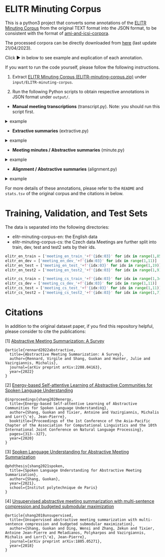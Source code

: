 # ELITR Minuting Corpus
This is a python3 project that converts some annotations of the [ELITR Minuting Corpus](http://hdl.handle.net/11234/1-4692) from the original TEXT format into the JSON format, to be consistent with the format of [ami-and-icsi-corpora](https://github.com/guokan-shang/ami-and-icsi-corpora).

The processed corpora can be directly downloaded from [here](https://drive.google.com/drive/folders/1YnhWBOTKeFicrAvZl_4z-VI4Dl3lECN_?usp=sharing) (last update 21/04/2023).

Click ► in below to see example and explication of each annotation.

If you want to run the code yourself, please follow the following instructions.

1. Extract [ELITR Minuting Corpus (ELITR-minuting-corpus.zip)](http://hdl.handle.net/11234/1-4692) under `input/ELITR-minuting-corpus`.

2. Run the following Python scripts to obtain respective annotations in JSON format under `output/`.

* **Manual meeting transcriptions** (transcript.py). Note: you should run this script first.
<details>
  <summary>example</summary>

```json
[
   ...,
   {
      "id":"meeting_en_dev_003.u.4",
      "speaker":"PERSON12",
      "text":"And maybe you, you could write some this, some of the sections, I think.",
      "problem":[
         "1",
         "None"
      ],
      "gender":"male",
      "annotator":"annot18"
   },
   ...
]
```
`id` denotes utterance id, e.g., "meeting_en_dev_003" refers to the meeting id, "u" to "utterance", "4" to the line number of the utterance in orginal transcript file.

`speaker` and `gender` denotes the deidentified speaker tags, and their gender, sometimes they both can be `UNKNOWN`.
The ID numbers are shuffled and unique for each meeting, i.e. PERSON1 denotes the same person across all the files of one meeting but a different person in the files of another meeting.

`annotator` denotes the annotator of the transcript.

`problem` denotes problematic or interesting properties of the utterance, e.g., ["1","None"] means there are two annotators, the first one thinks this utterance relates to organizational talk, and the second one find it contains no problematic or interesting properties. `problem` can be empty `[]`.

```
1 - Organizational
    Organizational talk not directly related to the subject of the meeting
    (e.g. discussing technical issues with the video call).
2 - Speech incomprehensible
    It is not clear what the speaker is saying.
3 - Other issue
4 - Small talk
    Small talk or conversation unrelated to the subject of the meeting
    (e.g. discussing the weather).
5 - Censored
    This part of the transcript had to be removed for privacy reasons.
```

```
The text can contain entities, which are enclosed in square brackets, of types: 
PERSON, ORGANIZATION, PROJECT, LOCATION, ANNOTATOR, URL, 
NUMBER, PASSWORD, PHONE, PATH, EMAIL, OTHER.

The transcript data also contains the following tags:

<another_language>...</another_language> or <another_language/>
  speech in a different language than the rest of the transcript
<typing/>
  sounds of typing
<parallel_talk>...</parallel_talk> or <parallel_talk/>
  speakers talking over each other
<cough/>
  coughing
<other_yawn/>
  yawning
<censored/>
  section of the transcript has been censored for privacy
  or ethical reasons
<laugh/>
  laughter
<unintelligible/>
  speech is not comprehensible
<other_sigh/>
  sighing
<talking_to_self/>
  speaker talking to themselves
<other_noise/>
  another further unspecified noise
```
</details>


* **Extractive summaries** (extractive.py)
<details>
  <summary>example</summary>

```json
[
   {
      "id":"meeting_en_dev_003.u.11",
      "speaker":"PERSON12",
      "text":"So, so let's go on agenda.",
      "problem":[
         "None",
         "None"
      ],
      "gender":"male",
      "annotator":"annot18"
   },
   {
      "id":"meeting_en_dev_003.u.12",
      "speaker":"PERSON12",
      "text":"First we have accepted paper to [OTHER8], to [PROJECT2].",
      "problem":[
         "None",
         "None"
      ],
      "gender":"male",
      "annotator":"annot18"
   },
   ...
]
```
One meeting can have zero to multiple extractive summaries, the file(s) are named in two ways:
- [meeting_id]_ORIG.json, summary provided by meeting organizer.
- [meeting_id]_GENER_annot[YY].json, summary provided by the annotator YY.

</details>


* **Meeting minutes / Abstractive summaries** (minute.py)
<details>
  <summary>example</summary>

```json
[
   ...,
   {
      "id":"meeting_en_dev_004.GENER_annot18.13",
      "text":"- [PERSON5] explained [PERSON17] what he wanted to say in his comments"
   },
   {
      "id":"meeting_en_dev_004.GENER_annot18.14",
      "text":"- the next meeting is planned on 21th July"
   },
   ...
]
```
One meeting can have zero to multiple minutes, the file(s) are named in two ways:
- [meeting_id]_ORIG.json, the original agenda or minutes, written by meeting organizer.
- [meeting_id]_GENER_annot[YY].json, the minutes files, i.e. summaries written by the annotator YY.

The format of minute is somewhat free form but is always in the form of bullet points rather than a coherent text summary.

</details>


* **Alignment / Abstractive summaries** (alignment.py)
<details>
  <summary>example</summary>

```json
[
   {
      "abstractive":{
         "id":"meeting_en_dev_004.GENER_annot02.9",
         "text":"- inform that his part of book is ready to comments, except introduction and morfology."
      },
      "extractive":[
         {
            "id":"meeting_en_dev_004.u.94",
            "speaker":"PERSON6",
            "text":"OK, um, so I'm still missing the introduction so it's stil this, um, this, this bullets which I plan to rewrite into the text like one to put this text away.",
            "problem":[
               "None",
               "None"
            ],
            "gender":"male",
            "annotator":"annot18"
         },
         {
            "id":"meeting_en_dev_004.u.95",
            "speaker":"PERSON6",
            "text":"And I still didn't touch morfology so I still need to rewrite it into sentences.",
            "problem":[
               "None",
               "None"
            ],
            "gender":"male",
            "annotator":"annot18"
         },
         ...
         ]
   },
   ...
]
```
One meeting can have zero to multiple minutes, the file(s) are named in two ways:
- [meeting_id]_ORIG.json, the alignments between `minute/[meeting_id]_ORIG.json` and `transcript/[meeting_id].json`
- [meeting_id]_GENER_annot[YY].json, the alignments between `minute/[meeting_id]_GENER_annot[YY].json` and `transcript/[meeting_id].json`

</details>

For more details of these annotations, please refer to the `README` and `stats.tsv` of the original corpus and the citations in below.

# Training, Validation, and Test Sets
The data is separated into the following directories:
- elitr-minuting-corpus-en: the English data
- elitr-minuting-corpus-cs: the Czech data
Meetings are further split into train, dev, test and test2 sets by their ids.

```python
elitr_en_train = ['meeting_en_train_'+f'{idx:03}' for idx in range(1,85)]
elitr_en_dev = ['meeting_en_dev_'+f'{idx:03}' for idx in range(1,11)]
elitr_en_test = ['meeting_en_test_'+f'{idx:03}' for idx in range(1,19)]
elitr_en_test2 = ['meeting_en_test2_'+f'{idx:03}' for idx in range(1,9)]

elitr_cs_train = ['meeting_cs_train_'+f'{idx:03}' for idx in range(1,34)]
elitr_cs_dev = ['meeting_cs_dev_'+f'{idx:03}' for idx in range(1,11)]
elitr_cs_test = ['meeting_cs_test_'+f'{idx:03}' for idx in range(1,11)]
elitr_cs_test2 = ['meeting_cs_test2_'+f'{idx:03}' for idx in range(1,7)]
```


# Citations
In addition to the original dataset paper, if you find this repository helpful, please consider to cite the publications:

[1] [Abstractive Meeting Summarization: A Survey](https://arxiv.org/abs/2208.04163)
```
@article{rennard2022abstractive,
  title={Abstractive Meeting Summarization: A Survey},
  author={Rennard, Virgile and Shang, Guokan and Hunter, Julie and Vazirgiannis, Michalis},
  journal={arXiv preprint arXiv:2208.04163},
  year={2022}
}
```
[2] [Energy-based Self-attentive Learning of Abstractive Communities for Spoken Language Understanding](https://aclanthology.org/2020.aacl-main.34/)
```
@inproceedings{shang2020energy,
  title={Energy-based Self-attentive Learning of Abstractive Communities for Spoken Language Understanding},
  author={Shang, Guokan and Tixier, Antoine and Vazirgiannis, Michalis and Lorr{\'e}, Jean-Pierre},
  booktitle={Proceedings of the 1st Conference of the Asia-Pacific Chapter of the Association for Computational Linguistics and the 10th International Joint Conference on Natural Language Processing},
  pages={313--327},
  year={2020}
}
```
[3] [Spoken Language Understanding for Abstractive Meeting Summarization](https://tel.archives-ouvertes.fr/tel-03169877/document)
```
@phdthesis{shang2021spoken,
  title={Spoken Language Understanding for Abstractive Meeting Summarization},
  author={Shang, Guokan},
  year={2021},
  school={Institut polytechnique de Paris}
}
```
[4] [Unsupervised abstractive meeting summarization with multi-sentence compression and budgeted submodular maximization](https://aclanthology.org/P18-1062/)
```
@article{shang2018unsupervised,
  title={Unsupervised abstractive meeting summarization with multi-sentence compression and budgeted submodular maximization},
  author={Shang, Guokan and Ding, Wensi and Zhang, Zekun and Tixier, Antoine Jean-Pierre and Meladianos, Polykarpos and Vazirgiannis, Michalis and Lorr{\'e}, Jean-Pierre},
  journal={arXiv preprint arXiv:1805.05271},
  year={2018}
}
```
